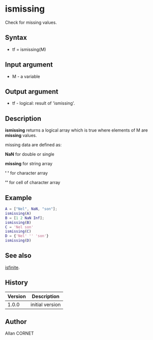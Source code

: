 

# ismissing

Check for missing values.

## Syntax

- tf = ismissing(M)

## Input argument

 - M - a variable

## Output argument

 - tf - logical: result of 'ismissing'.

## Description


  <p><b>ismissing</b> returns a logical array which is true where elements of M are <b>missing</b> values.</p>
  <p>missing data are defined as:</p>
  <p><b>NaN</b> for double or single</p>
  <p><b>missing</b> for string array</p>
  <p><b>' '</b> for character array</p>
  <p><b>''</b> for cell of character array</p>


## Example

```matlab
A = ["Nel", NaN, "son"];
ismissing(A)
B = [1 2 NaN Inf];
ismissing(B)
C = 'Nel son'
ismissing(C)
D = {'Nel' '' 'son'}
ismissing(D)
```

## See also

[isfinite](isfinite.html).
## History

|Version|Description|
|------|------|
|1.0.0|initial version|


## Author

Allan CORNET



